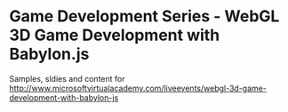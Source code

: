 Game Development Series - WebGL 3D Game Development with Babylon.js
==========

Samples, sldies and content for http://www.microsoftvirtualacademy.com/liveevents/webgl-3d-game-development-with-babylon-js